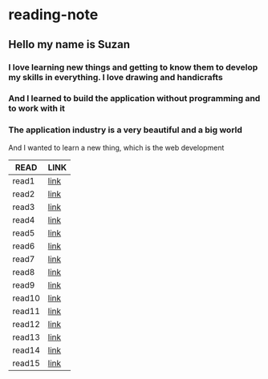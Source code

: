 # reading-note

## Hello my name is Suzan
### I love learning new things and getting to know them to develop my skills in everything. I love drawing and handicrafts
### And I learned to build the application without programming and to work with it
### The application industry is a very beautiful and a big world
And I wanted to learn a new thing, which is the web development

| READ   | LINK  |   
|---------|--------|
| read1  | [link](https://suzan-amer.github.io/reading-note/read02)  |   
| read2  | [link](https://suzan-amer.github.io/reading-notes/read2)  |      
| read3  | [link](https://suzan-amer.github.io/reading-note/read-03)  |  
| read4  | [link](https://suzan-amer.github.io/reading-note/read04 )  |   
| read5  | [link](https://suzan-amer.github.io/reading-note/read04a )  |     
| read6  | [link](https://suzan-amer.github.io/reading-note/read05  )  | 
| read7  | [link](https://suzan-amer.github.io/reading-note/)  |   
| read8  | [link](https://suzan-amer.github.io/reading-note/)  |     
| read9  | [link](https://suzan-amer.github.io/reading-note/)  | 
| read10 | [link](https://suzan-amer.github.io/reading-note/)  |   
| read11 | [link](https://suzan-amer.github.io/reading-note/)  |     
| read12 | [link](https://suzan-amer.github.io/reading-note/)  | 
| read13 | [link](https://suzan-amer.github.io/reading-note/)  |   
| read14 | [link](https://suzan-amer.github.io/reading-note/)  |     
| read15 | [link](https://suzan-amer.github.io/reading-note/)  | 